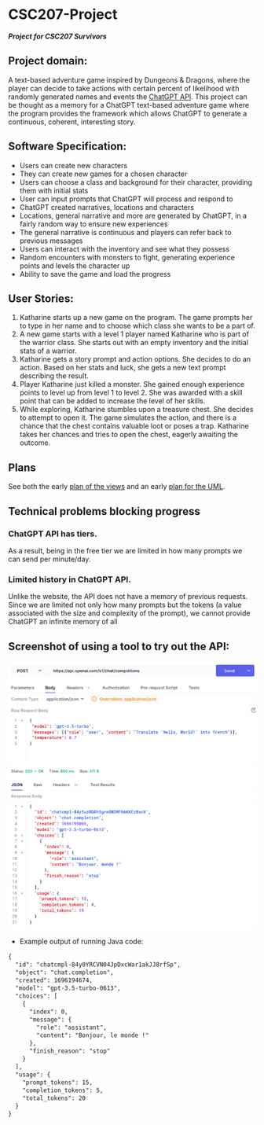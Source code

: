 # CSC207-Project
**_Project for CSC207 Survivors_**

## Project domain:
  
A text-based adventure game inspired by Dungeons & Dragons, where the player can decide to take actions with certain percent of likelihood with randomly generated names and events the [ChatGPT API](https://platform.openai.com/docs). This project can be thought as a memory for a ChatGPT text-based adventure game where the program provides the framework which allows ChatGPT to generate a continuous, coherent, interesting story.

## Software Specification:
- Users can create new characters
- They can create new games for a chosen character
- Users can choose a class and background for their character, providing them with initial stats
- User can input prompts that ChatGPT will process and respond to
- ChatGPT created narratives, locations and characters
- Locations, general narrative and more are generated by ChatGPT, in a fairly random way to ensure new experiences
- The general narrative is continuous and players can refer back to previous messages
- Users can interact with the inventory and see what they possess
- Random encounters with monsters to fight, generating experience points and levels the character up
- Ability to save the game and load the progress

## User Stories:
1.	Katharine starts up a new game on the program. The game prompts her to type in her name and to choose which class she wants to be a part of.
2.	A new game starts with a level 1 player named Katharine who is part of the warrior class. She starts out with an empty inventory and the initial stats of a warrior. 
3.	Katharine gets a story prompt and action options. She decides to do an action. Based on her stats and luck, she gets a new text prompt describing the result.
4.	Player Katharine just killed a monster. She gained enough experience points to level up from level 1 to level 2. She was awarded with a skill point that can be added to increase the level of her skills.
5.	While exploring, Katharine stumbles upon a treasure chest. She decides to attempt to open it. The game simulates the action, and there is a chance that the chest contains valuable loot or poses a trap. Katharine takes her chances and tries to open the chest, eagerly awaiting the outcome.

## Plans

See both the early [plan of the views](Early-views.png) and an early [plan for the UML](UML-diagram.png).

## Technical problems blocking progress

### ChatGPT API has tiers.
As a result, being in the free tier we are limited in how many prompts we can send per minute/day.
### Limited history in ChatGPT API.
Unlike the website, the API does not have a memory of previous requests. Since we are limited not only how many prompts but the tokens (a value associated with the size and complexity of the prompt), we cannot provide ChatGPT an infinite memory of all 

## Screenshot of using a tool to try out the API:

![screenshot of using a tool](Hoppscotch.png)

- Example output of running Java code:

```
{
  "id": "chatcmpl-84y0YRCVN04JpDxcWar1akJJ8rfSp",
  "object": "chat.completion",
  "created": 1696194674,
  "model": "gpt-3.5-turbo-0613",
  "choices": [
    {
      "index": 0,
      "message": {
        "role": "assistant",
        "content": "Bonjour, le monde !"
      },
      "finish_reason": "stop"
    }
  ],
  "usage": {
    "prompt_tokens": 15,
    "completion_tokens": 5,
    "total_tokens": 20
  }
}
```
